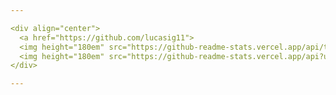 ```yaml
---

<div align="center">
  <a href="https://github.com/lucasig11">
  <img height="180em" src="https://github-readme-stats.vercel.app/api/top-langs/?username=lucasig11&layout=compact&langs_count=7&theme=react&hide_border=true&hide=makefile,handlebars,html"/>
  <img height="180em" src="https://github-readme-stats.vercel.app/api?username=lucasig11&show_icons=true&theme=react&include_all_commits=true&count_private=true&hide_border=true"/>
</div>

---
```

